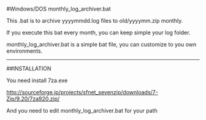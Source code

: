 #Windows/DOS monthly_log_archiver.bat


This .bat is to archive yyyymmdd.log files to old/yyyymm.zip monthly.

If you execute this bat every month, you can keep simple your log folder.

monthly_log_archiver.bat is a simple bat file, you can customize to you own environments.

* * *
##INSTALLATION

You need install 7za.exe

http://sourceforge.jp/projects/sfnet_sevenzip/downloads/7-Zip/9.20/7za920.zip/


And you need to edit monthly_log_archiver.bat for your path

